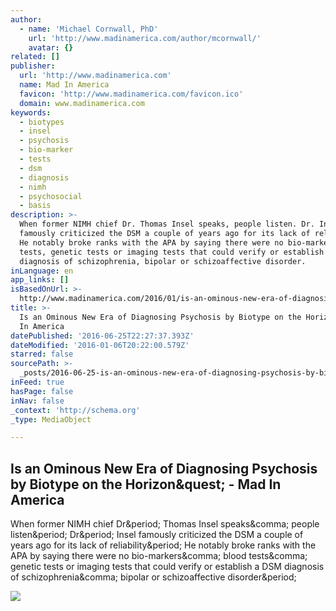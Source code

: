 ```yaml
---
author:
  - name: 'Michael Cornwall, PhD'
    url: 'http://www.madinamerica.com/author/mcornwall/'
    avatar: {}
related: []
publisher:
  url: 'http://www.madinamerica.com'
  name: Mad In America
  favicon: 'http://www.madinamerica.com/favicon.ico'
  domain: www.madinamerica.com
keywords:
  - biotypes
  - insel
  - psychosis
  - bio-marker
  - tests
  - dsm
  - diagnosis
  - nimh
  - psychosocial
  - basis
description: >-
  When former NIMH chief Dr. Thomas Insel speaks, people listen. Dr. Insel
  famously criticized the DSM a couple of years ago for its lack of reliability.
  He notably broke ranks with the APA by saying there were no bio-markers, blood
  tests, genetic tests or imaging tests that could verify or establish a DSM
  diagnosis of schizophrenia, bipolar or schizoaffective disorder.
inLanguage: en
app_links: []
isBasedOnUrl: >-
  http://www.madinamerica.com/2016/01/is-an-ominous-new-era-of-diagnosing-psychosis-by-biotype-on-the-horizon/
title: >-
  Is an Ominous New Era of Diagnosing Psychosis by Biotype on the Horizon? - Mad
  In America
datePublished: '2016-06-25T22:27:37.393Z'
dateModified: '2016-01-06T20:22:00.579Z'
starred: false
sourcePath: >-
  _posts/2016-06-25-is-an-ominous-new-era-of-diagnosing-psychosis-by-biotype-on.md
inFeed: true
hasPage: false
inNav: false
_context: 'http://schema.org'
_type: MediaObject

---
```

<article style=""><h1>Is an Ominous New Era of Diagnosing Psychosis by Biotype on the Horizon&amp;quest; - Mad In America</h1><p>When former NIMH chief Dr&amp;period; Thomas Insel speaks&amp;comma; people listen&amp;period; Dr&amp;period; Insel famously criticized the DSM a couple of years ago for its lack of reliability&amp;period; He notably broke ranks with the APA by saying there were no bio-markers&amp;comma; blood tests&amp;comma; genetic tests or imaging tests that could verify or establish a DSM diagnosis of schizophrenia&amp;comma; bipolar or schizoaffective disorder&amp;period;</p><img src="http://www.madinamerica.com/custom_template/author_photos/rwhitaker.jpg" /></article>
